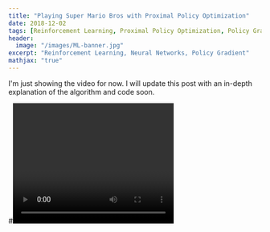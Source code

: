 ```yaml
---
title: "Playing Super Mario Bros with Proximal Policy Optimization"
date: 2018-12-02
tags: [Reinforcement Learning, Proximal Policy Optimization, Policy Gradient]
header:
  image: "/images/ML-banner.jpg"
excerpt: "Reinforcement Learning, Neural Networks, Policy Gradient"
mathjax: "true"
---
```


I'm just showing the video for now. I will update this post with an in-depth explanation of the algorithm and code soon.

#<video width="320" height="240" controls>
<video controls = "controls" allowfullscreen = "true">
  <source src="/images/mario.avi" type="video/mp4">
</video>
